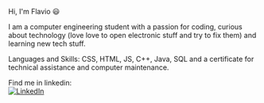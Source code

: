 Hi, I'm Flavio 😃

I am a computer engineering student with a passion for coding, curious about technology (love love to open electronic stuff and try to fix them) and learning new tech stuff.

Languages and Skills: CSS, HTML, JS, C++, Java, SQL and a certificate for technical assistance and computer maintenance.

Find me in linkedin: <br>
<a href="https://www.linkedin.com/in/fl%C3%A1vio-de-oliveira-neto/" rel="nofollow">
     <img src="https://camo.githubusercontent.com/a80d00f23720d0bc9f55481cfcd77ab79e141606829cf16ec43f8cacc7741e46/68747470733a2f2f696d672e736869656c64732e696f2f62616467652f4c696e6b6564496e2d3030373742353f7374796c653d666f722d7468652d6261646765266c6f676f3d6c696e6b6564696e266c6f676f436f6c6f723d7768697465" alt="LinkedIn" data-canonical-src="https://img.shields.io/badge/LinkedIn-0077B5?style=for-the-badge&amp;logo=linkedin&amp;logoColor=white" style="max-width: 100%;">
</a>
